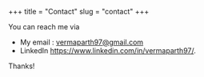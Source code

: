 +++
title = "Contact"
slug = "contact"
+++

You can reach me via 

- My email : vermaparth97@gmail.com  
- LinkedIn https://www.linkedin.com/in/vermaparth97/. 

Thanks!
